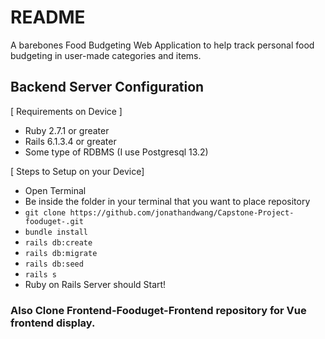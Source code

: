 # README

A barebones Food Budgeting Web Application to help track personal food budgeting in user-made categories and items. 

## Backend Server Configuration 

[ Requirements on Device ]
- Ruby 2.7.1 or greater
- Rails 6.1.3.4 or greater
- Some type of RDBMS (I use Postgresql 13.2)

[ Steps to Setup on your Device]
- Open Terminal 
- Be inside the folder in your terminal that you want to place repository
- `git clone https://github.com/jonathandwang/Capstone-Project-fooduget-.git`
- `bundle install`
- `rails db:create `
- `rails db:migrate`
- `rails db:seed`
- `rails s`
- Ruby on Rails Server should Start!


### Also Clone Frontend-Fooduget-Frontend repository for Vue frontend display. 
